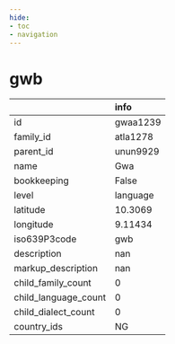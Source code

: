 ```yaml
---
hide:
- toc
- navigation
---
```

# gwb
|                      | info     |
|:---------------------|:---------|
| id                   | gwaa1239 |
| family_id            | atla1278 |
| parent_id            | unun9929 |
| name                 | Gwa      |
| bookkeeping          | False    |
| level                | language |
| latitude             | 10.3069  |
| longitude            | 9.11434  |
| iso639P3code         | gwb      |
| description          | nan      |
| markup_description   | nan      |
| child_family_count   | 0        |
| child_language_count | 0        |
| child_dialect_count  | 0        |
| country_ids          | NG       |
